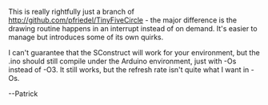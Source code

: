 This is really rightfully just a branch of
http://github.com/pfriedel/TinyFiveCircle - the major difference is the drawing
routine happens in an interrupt instead of on demand.  It's easier to manage but
introduces some of its own quirks.

I can't guarantee that the SConstruct will work for your environment, but the
.ino should still compile under the Arduino environment, just with -Os instead
of -O3.  It still works, but the refresh rate isn't quite what I want in -Os.

--Patrick
